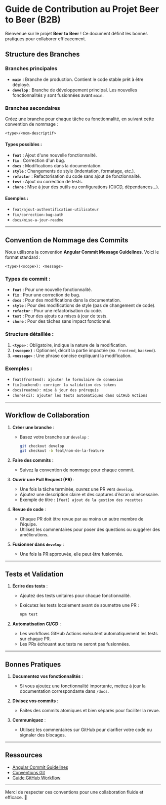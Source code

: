 # Guide de Contribution au Projet Beer to Beer (B2B)

Bienvenue sur le projet **Beer to Beer** ! Ce document définit les bonnes pratiques pour collaborer efficacement.

## Structure des Branches

### Branches principales

- **`main`** : Branche de production. Contient le code stable prêt à être déployé.
- **`develop`** : Branche de développement principal. Les nouvelles fonctionnalités y sont fusionnées avant `main`.

### Branches secondaires

Créez une branche pour chaque tâche ou fonctionnalité, en suivant cette convention de nommage :

```
<type>/<nom-descriptif>
```

#### **Types possibles :**

- **`feat`** : Ajout d'une nouvelle fonctionnalité.
- **`fix`** : Correction d'un bug.
- **`docs`** : Modifications dans la documentation.
- **`style`** : Changements de style (indentation, formatage, etc.).
- **`refactor`** : Refactorisation du code sans ajout de fonctionnalité.
- **`test`** : Ajout ou correction de tests.
- **`chore`** : Mise à jour des outils ou configurations (CI/CD, dépendances...).

#### **Exemples :**

- `feat/ajout-authentification-utilisateur`
- `fix/correction-bug-auth`
- `docs/mise-a-jour-readme`

---

## Convention de Nommage des Commits

Nous utilisons la convention **Angular Commit Message Guidelines**. Voici le format standard :

```
<type>(<scope>): <message>
```

### **Types de commit :**

- **`feat`** : Pour une nouvelle fonctionnalité.
- **`fix`** : Pour une correction de bug.
- **`docs`** : Pour des modifications dans la documentation.
- **`style`** : Pour des modifications de style (pas de changement de code).
- **`refactor`** : Pour une refactorisation du code.
- **`test`** : Pour des ajouts ou mises à jour de tests.
- **`chore`** : Pour des tâches sans impact fonctionnel.

### **Structure détaillée :**

1. **`<type>`** : Obligatoire, indique la nature de la modification.
2. **`(<scope>)`** : Optionnel, décrit la partie impactée (ex. `frontend`, `backend`).
3. **`<message>`** : Une phrase concise expliquant la modification.

### **Exemples :**

- `feat(frontend): ajouter le formulaire de connexion`
- `fix(backend): corriger la validation des tokens`
- `docs(readme): mise à jour des prérequis`
- `chore(ci): ajouter les tests automatiques dans GitHub Actions`

---

## Workflow de Collaboration

1. **Créer une branche** :
   - Basez votre branche sur `develop` :

     ```bash
     git checkout develop
     git checkout -b feat/nom-de-la-feature
     ```

2. **Faire des commits** :
   - Suivez la convention de nommage pour chaque commit.

3. **Ouvrir une Pull Request (PR)** :
   - Une fois la tâche terminée, ouvrez une PR vers `develop`.
   - Ajoutez une description claire et des captures d’écran si nécessaire.
   - Exemple de titre : `[feat] ajout de la gestion des recettes`

4. **Revue de code** :
   - Chaque PR doit être revue par au moins un autre membre de l’équipe.
   - Utilisez les commentaires pour poser des questions ou suggérer des améliorations.

5. **Fusionner dans `develop`** :
   - Une fois la PR approuvée, elle peut être fusionnée.

---

## Tests et Validation

1. **Écrire des tests** :
   - Ajoutez des tests unitaires pour chaque fonctionnalité.
   - Exécutez les tests localement avant de soumettre une PR :

     ```bash
     npm test
     ```

2. **Automatisation CI/CD** :
   - Les workflows GitHub Actions exécutent automatiquement les tests sur chaque PR.
   - Les PRs échouant aux tests ne seront pas fusionnées.

---

## Bonnes Pratiques

1. **Documentez vos fonctionnalités** :
   - Si vous ajoutez une fonctionnalité importante, mettez à jour la documentation correspondante dans `/docs`.

2. **Divisez vos commits** :
   - Faites des commits atomiques et bien séparés pour faciliter la revue.

3. **Communiquez** :
   - Utilisez les commentaires sur GitHub pour clarifier votre code ou signaler des blocages.

---

## Ressources

- [Angular Commit Guidelines](https://github.com/angular/angular/blob/main/CONTRIBUTING.md#commit)
- [Conventions Git](https://www.conventionalcommits.org/)
- [Guide GitHub Workflow](https://docs.github.com/en/get-started/quickstart/hello-world)

---

Merci de respecter ces conventions pour une collaboration fluide et efficace. 🚀

```
